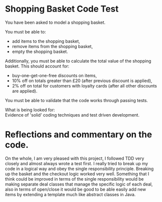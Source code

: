 # Shopping Basket Code Test  

You have been asked to model a shopping basket.  

You must be able to:
* add items to the shopping basket,
* remove items from the shopping basket,
* empty the shopping basket.

Additionally, you must be able to calculate the total value of the shopping basket. This should account for:
* buy-one-get-one-free discounts on items,
* 10% off on totals greater than £20 (after previous discount is applied),
* 2% off on total for customers with loyalty cards (after all other discounts are applied).  

You must be able to validate that the code works through passing tests.

What is being looked for:  
Evidence of 'solid' coding techniques and test driven development.

# Reflections and commentary on the code. 

On the whole, I am very pleased with this project, I followed TDD very closely and almost always wrote a test first. I really tried to break up my code in a logical way and obey the single responsibility principle. Breaking up the basket and the checkout logic worked very well. Something that I think could be improved in terms of the single responsibility would be making separate deal classes that manage the specific logic of each deal, also in terms of open/close it would be good to be able easily add new items by extending a template much like abstract classes in Java. 
